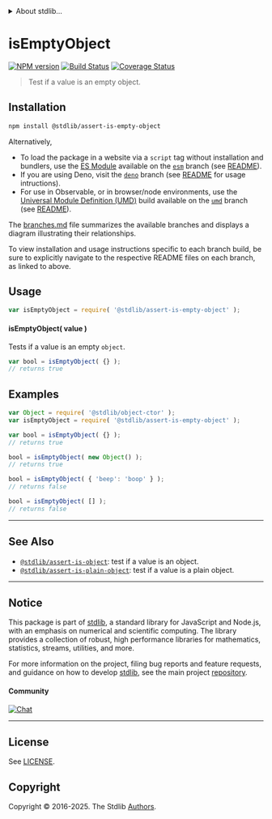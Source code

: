 <!--

@license Apache-2.0

Copyright (c) 2018 The Stdlib Authors.

Licensed under the Apache License, Version 2.0 (the "License");
you may not use this file except in compliance with the License.
You may obtain a copy of the License at

   http://www.apache.org/licenses/LICENSE-2.0

Unless required by applicable law or agreed to in writing, software
distributed under the License is distributed on an "AS IS" BASIS,
WITHOUT WARRANTIES OR CONDITIONS OF ANY KIND, either express or implied.
See the License for the specific language governing permissions and
limitations under the License.

-->


<details>
  <summary>
    About stdlib...
  </summary>
  <p>We believe in a future in which the web is a preferred environment for numerical computation. To help realize this future, we've built stdlib. stdlib is a standard library, with an emphasis on numerical and scientific computation, written in JavaScript (and C) for execution in browsers and in Node.js.</p>
  <p>The library is fully decomposable, being architected in such a way that you can swap out and mix and match APIs and functionality to cater to your exact preferences and use cases.</p>
  <p>When you use stdlib, you can be absolutely certain that you are using the most thorough, rigorous, well-written, studied, documented, tested, measured, and high-quality code out there.</p>
  <p>To join us in bringing numerical computing to the web, get started by checking us out on <a href="https://github.com/stdlib-js/stdlib">GitHub</a>, and please consider <a href="https://opencollective.com/stdlib">financially supporting stdlib</a>. We greatly appreciate your continued support!</p>
</details>

# isEmptyObject

[![NPM version][npm-image]][npm-url] [![Build Status][test-image]][test-url] [![Coverage Status][coverage-image]][coverage-url] <!-- [![dependencies][dependencies-image]][dependencies-url] -->

> Test if a value is an empty object.

<section class="installation">

## Installation

```bash
npm install @stdlib/assert-is-empty-object
```

Alternatively,

-   To load the package in a website via a `script` tag without installation and bundlers, use the [ES Module][es-module] available on the [`esm`][esm-url] branch (see [README][esm-readme]).
-   If you are using Deno, visit the [`deno`][deno-url] branch (see [README][deno-readme] for usage intructions).
-   For use in Observable, or in browser/node environments, use the [Universal Module Definition (UMD)][umd] build available on the [`umd`][umd-url] branch (see [README][umd-readme]).

The [branches.md][branches-url] file summarizes the available branches and displays a diagram illustrating their relationships.

To view installation and usage instructions specific to each branch build, be sure to explicitly navigate to the respective README files on each branch, as linked to above.

</section>

<section class="usage">

## Usage

```javascript
var isEmptyObject = require( '@stdlib/assert-is-empty-object' );
```

#### isEmptyObject( value )

Tests if a value is an empty `object`.

```javascript
var bool = isEmptyObject( {} );
// returns true
```

</section>

<!-- /.usage -->

<section class="examples">

## Examples

<!-- eslint-disable no-new-object, object-curly-newline -->

<!-- eslint no-undef: "error" -->

```javascript
var Object = require( '@stdlib/object-ctor' );
var isEmptyObject = require( '@stdlib/assert-is-empty-object' );

var bool = isEmptyObject( {} );
// returns true

bool = isEmptyObject( new Object() );
// returns true

bool = isEmptyObject( { 'beep': 'boop' } );
// returns false

bool = isEmptyObject( [] );
// returns false
```

</section>

<!-- /.examples -->

<!-- Section for related `stdlib` packages. Do not manually edit this section, as it is automatically populated. -->

<section class="related">

* * *

## See Also

-   <span class="package-name">[`@stdlib/assert-is-object`][@stdlib/assert/is-object]</span><span class="delimiter">: </span><span class="description">test if a value is an object.</span>
-   <span class="package-name">[`@stdlib/assert-is-plain-object`][@stdlib/assert/is-plain-object]</span><span class="delimiter">: </span><span class="description">test if a value is a plain object.</span>

</section>

<!-- /.related -->

<!-- Section for all links. Make sure to keep an empty line after the `section` element and another before the `/section` close. -->


<section class="main-repo" >

* * *

## Notice

This package is part of [stdlib][stdlib], a standard library for JavaScript and Node.js, with an emphasis on numerical and scientific computing. The library provides a collection of robust, high performance libraries for mathematics, statistics, streams, utilities, and more.

For more information on the project, filing bug reports and feature requests, and guidance on how to develop [stdlib][stdlib], see the main project [repository][stdlib].

#### Community

[![Chat][chat-image]][chat-url]

---

## License

See [LICENSE][stdlib-license].


## Copyright

Copyright &copy; 2016-2025. The Stdlib [Authors][stdlib-authors].

</section>

<!-- /.stdlib -->

<!-- Section for all links. Make sure to keep an empty line after the `section` element and another before the `/section` close. -->

<section class="links">

[npm-image]: http://img.shields.io/npm/v/@stdlib/assert-is-empty-object.svg
[npm-url]: https://npmjs.org/package/@stdlib/assert-is-empty-object

[test-image]: https://github.com/stdlib-js/assert-is-empty-object/actions/workflows/test.yml/badge.svg?branch=main
[test-url]: https://github.com/stdlib-js/assert-is-empty-object/actions/workflows/test.yml?query=branch:main

[coverage-image]: https://img.shields.io/codecov/c/github/stdlib-js/assert-is-empty-object/main.svg
[coverage-url]: https://codecov.io/github/stdlib-js/assert-is-empty-object?branch=main

<!--

[dependencies-image]: https://img.shields.io/david/stdlib-js/assert-is-empty-object.svg
[dependencies-url]: https://david-dm.org/stdlib-js/assert-is-empty-object/main

-->

[chat-image]: https://img.shields.io/gitter/room/stdlib-js/stdlib.svg
[chat-url]: https://app.gitter.im/#/room/#stdlib-js_stdlib:gitter.im

[stdlib]: https://github.com/stdlib-js/stdlib

[stdlib-authors]: https://github.com/stdlib-js/stdlib/graphs/contributors

[umd]: https://github.com/umdjs/umd
[es-module]: https://developer.mozilla.org/en-US/docs/Web/JavaScript/Guide/Modules

[deno-url]: https://github.com/stdlib-js/assert-is-empty-object/tree/deno
[deno-readme]: https://github.com/stdlib-js/assert-is-empty-object/blob/deno/README.md
[umd-url]: https://github.com/stdlib-js/assert-is-empty-object/tree/umd
[umd-readme]: https://github.com/stdlib-js/assert-is-empty-object/blob/umd/README.md
[esm-url]: https://github.com/stdlib-js/assert-is-empty-object/tree/esm
[esm-readme]: https://github.com/stdlib-js/assert-is-empty-object/blob/esm/README.md
[branches-url]: https://github.com/stdlib-js/assert-is-empty-object/blob/main/branches.md

[stdlib-license]: https://raw.githubusercontent.com/stdlib-js/assert-is-empty-object/main/LICENSE

<!-- <related-links> -->

[@stdlib/assert/is-object]: https://github.com/stdlib-js/assert-is-object

[@stdlib/assert/is-plain-object]: https://github.com/stdlib-js/assert-is-plain-object

<!-- </related-links> -->

</section>

<!-- /.links -->
